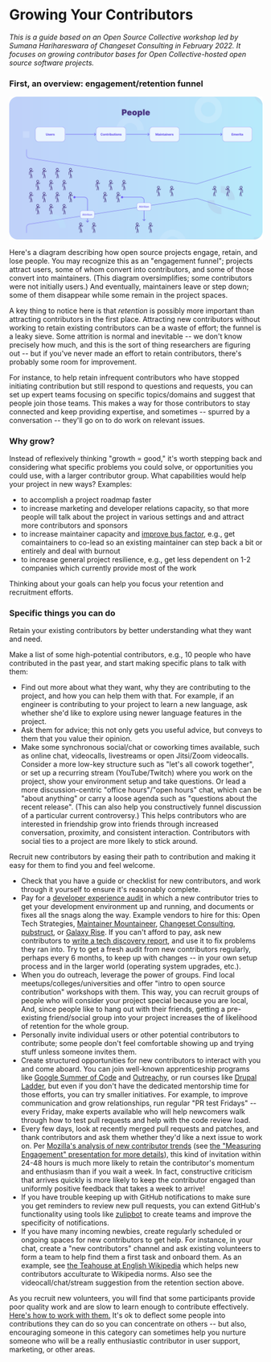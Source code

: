 # Growing Your Contributors

_This is a guide based on an Open Source Collective workshop led by Sumana Harihareswara of Changeset Consulting in February 2022. It focuses on growing contributor bases for Open Collective-hosted open source software projects._

### First, an overview: engagement/retention funnel

![A figure showing the contributor funnel, with more users, fewer contributions, even fewer maintainers, and ultimately a large emerita base. Along the way, attrition lessens the pipeline, with the crux of the funnel being the maintainers.](<../.gitbook/assets/People Flow.png>)

Here's a diagram describing how open source projects engage, retain, and lose people. You may recognize this as an "engagement funnel"; projects attract users, some of whom convert into contributors, and some of those convert into maintainers. (This diagram oversimplifies; some contributors were not initially users.) And eventually, maintainers leave or step down; some of them disappear while some remain in the project spaces.

A key thing to notice here is that _retention_ is possibly more important than attracting contributors in the first place. Attracting new contributors without working to retain existing contributors can be a waste of effort; the funnel is a leaky sieve. Some attrition is normal and inevitable -- we don't know precisely how much, and this is the sort of thing researchers are figuring out -- but if you've never made an effort to retain contributors, there's probably some room for improvement.

For instance, to help retain infrequent contributors who have stopped initiating contribution but still respond to questions and requests, you can set up expert teams focusing on specific topics/domains and suggest that people join those teams. This makes a way for those contributors to stay connected and keep providing expertise, and sometimes -- spurred by a conversation -- they'll go on to do work on relevant issues.

### Why grow?

Instead of reflexively thinking "growth = good," it's worth stepping back and considering what specific problems you could solve, or opportunities you could use, with a larger contributor group. What capabilities would help your project in new ways? Examples:

* to accomplish a project roadmap faster
* to increase marketing and developer relations capacity, so that more people will talk about the project in various settings and and attract more contributors and sponsors
* to increase maintainer capacity and [improve bus factor](https://harihareswara.net/posts/2015/how-to-improve-bus-factor-in-your-open-source-project/), e.g., get comaintainers to co-lead so an existing maintainer can step back a bit or entirely and deal with burnout
* to increase general project resilience, e.g., get less dependent on 1-2 companies which currently provide most of the work

Thinking about your goals can help you focus your retention and recruitment efforts.

### Specific things you can do

Retain your existing contributors by better understanding what they want and need.

Make a list of some high-potential contributors, e.g., 10 people who have contributed in the past year, and start making specific plans to talk with them:

* Find out more about what they want, why they are contributing to the project, and how you can help them with that. For example, if an engineer is contributing to your project to learn a new language, ask whether she'd like to explore using newer language features in the project.
* Ask them for advice; this not only gets you useful advice, but conveys to them that you value their opinion.
* Make some synchronous social/chat or coworking times available, such as online chat, videocalls, livestreams or open Jitsi/Zoom videocalls. Consider a more low-key structure such as "let's all cowork together", or set up a recurring stream (YouTube/Twitch) where you work on the project, show your environment setup and take questions. Or lead a more discussion-centric "office hours"/"open hours" chat, which can be "about anything" or carry a loose agenda such as "questions about the recent release". (This can also help you constructively funnel discussion of a particular current controversy.) This helps contributors who are interested in friendship grow into friends through increased conversation, proximity, and consistent interaction. Contributors with social ties to a project are more likely to stick around.

Recruit new contributors by easing their path to contribution and making it easy for them to find you and feel welcome.

* Check that you have a guide or checklist for new contributors, and work through it yourself to ensure it's reasonably complete.
* Pay for a [developer experience audit](https://changeset.nyc/resources/installation-audit.html) in which a new contributor tries to get your development environment up and running, and documents or fixes all the snags along the way. Example vendors to hire for this: Open Tech Strategies, [Maintainer Mountaineer](https://maintainer.io/), [Changeset Consulting](https://changeset.nyc/), [pubstruct](https://pubstruct.com/), or [Galaxy Rise](http://www.galaxyriseconsulting.com/). If you can't afford to pay, ask new contributors to [write a tech discovery report](https://diff.wikimedia.org/2014/03/25/seeing-through-the-eyes-of-new-technical-contributors/), and use it to fix problems they ran into. Try to get a fresh audit from new contributors regularly, perhaps every 6 months, to keep up with changes -- in your own setup process and in the larger world (operating system upgrades, etc.).
* When you do outreach, leverage the power of groups. Find local meetups/colleges/universities and offer "intro to open source contribution" workshops with them. This way, you can recruit groups of people who will consider your project special because you are local, And, since people like to hang out with their friends, getting a pre-existing friend/social group into your project increases the of likelihood of retention for the whole group.
* Personally invite individual users or other potential contributors to contribute; some people don't feel comfortable showing up and trying stuff unless someone invites them.
* Create structured opportunities for new contributors to interact with you and come aboard. You can join well-known apprenticeship programs like [Google Summer of Code](https://opensource.googleblog.com/2021/11/expanding-google-summer-of-code-in-2022.html) and [Outreachy](https://www.outreachy.org/), or run courses like [Drupal Ladder](https://slidedeck.io/fureigh/get-more-contributors), but even if you don't have the dedicated mentorship time for those efforts, you can try smaller initiatives. For example, to improve communication and grow relationships, run regular "PR test Fridays" -- every Friday, make experts available who will help newcomers walk through how to test pull requests and help with the code review load.
* Every few days, look at recently merged pull requests and patches, and thank contributors and ask them whether they'd like a next issue to work on. Per [Mozilla's analysis of new contributor trends](https://wiki.mozilla.org/Contribute/analysis) (see [the "Measuring Engagement" presentation for more details](https://docs.google.com/presentation/d/1hsJLv1ieSqtXBzd5YZusY-mB8e1VJzaeOmh8Q4VeMio/edit#slide=id.g4435d357b\_20)), this kind of invitation within 24-48 hours is much more likely to retain the contributor's momentum and enthusiasm than if you wait a week. In fact, constructive criticism that arrives quickly is more likely to keep the contributor engaged than uniformly positive feedback that takes a week to arrive!
* If you have trouble keeping up with GitHub notifications to make sure you get reminders to review new pull requests, you can extend GitHub's functionality using tools like [zulipbot](https://zulip.readthedocs.io/en/latest/contributing/zulipbot-usage.html) to create teams and improve the specificity of notifications.
* If you have many incoming newbies, create regularly scheduled or ongoing spaces for new contributors to get help. For instance, in your chat, create a "new contributors" channel and ask existing volunteers to form a team to help find them a first task and onboard them. As an example, see [the Teahouse at English Wikipedia](https://en.wikipedia.org/wiki/Wikipedia:Teahouse/About) which helps new contributors acculturate to Wikipedia norms. Also see the videocall/chat/stream suggestion from the retention section above.

As you recruit new volunteers, you will find that some participants provide poor quality work and are slow to learn enough to contribute effectively. [Here's how to work with them.](https://harihareswara.net/posts/2017/how-to-teach-and-include-volunteers-who-write-poor-patches/) It's ok to deflect some people into contributions they can do so you can concentrate on others -- but also, encouraging someone in this category can sometimes help you nurture someone who will be a really enthusiastic contributor in user support, marketing, or other areas.
